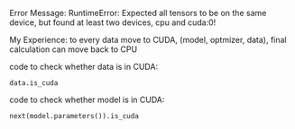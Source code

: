 Error Message: RuntimeError: Expected all tensors to be on the same device, but found at least two devices, cpu and cuda:0!

My Experience: to every data move to CUDA, (model, optmizer, data), final calculation can move back to CPU

code to check whether data is in CUDA:
~~~
data.is_cuda
~~~
code to check whether model is in CUDA:
~~~
next(model.parameters()).is_cuda
~~~
